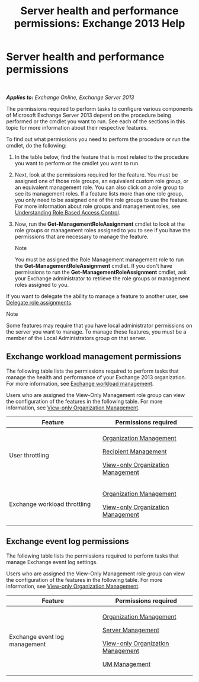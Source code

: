 ﻿---
title: 'Server health and performance permissions: Exchange 2013 Help'
TOCTitle: Server health and performance permissions
ms:assetid: 00b23fd3-6679-4b06-a3d4-51df3112b9cd
ms:mtpsurl: https://technet.microsoft.com/en-us/library/JJ150479(v=EXCHG.150)
ms:contentKeyID: 47559932
ms.date: 05/13/2016
mtps_version: v=EXCHG.150
---

# Server health and performance permissions

 

_**Applies to:** Exchange Online, Exchange Server 2013_


The permissions required to perform tasks to configure various components of Microsoft Exchange Server 2013 depend on the procedure being performed or the cmdlet you want to run. See each of the sections in this topic for more information about their respective features.

To find out what permissions you need to perform the procedure or run the cmdlet, do the following:

1.  In the table below, find the feature that is most related to the procedure you want to perform or the cmdlet you want to run.

2.  Next, look at the permissions required for the feature. You must be assigned one of those role groups, an equivalent custom role group, or an equivalent management role. You can also click on a role group to see its management roles. If a feature lists more than one role group, you only need to be assigned one of the role groups to use the feature. For more information about role groups and management roles, see [Understanding Role Based Access Control](understanding-role-based-access-control-exchange-2013-help.md).

3.  Now, run the **Get-ManagementRoleAssignment** cmdlet to look at the role groups or management roles assigned to you to see if you have the permissions that are necessary to manage the feature.
    

    > [!NOTE]
    > You must be assigned the Role Management management role to run the <STRONG>Get-ManagementRoleAssignment</STRONG> cmdlet. If you don't have permissions to run the <STRONG>Get-ManagementRoleAssignment</STRONG> cmdlet, ask your Exchange administrator to retrieve the role groups or management roles assigned to you.



If you want to delegate the ability to manage a feature to another user, see [Delegate role assignments](delegate-role-assignments-exchange-2013-help.md).


> [!NOTE]
> Some features may require that you have local administrator permissions on the server you want to manage. To manage these features, you must be a member of the Local Administrators group on that server.



## Exchange workload management permissions

The following table lists the permissions required to perform tasks that manage the health and performance of your Exchange 2013 organization. For more information, see [Exchange workload management](exchange-workload-management-exchange-2013-help.md).

Users who are assigned the View-Only Management role group can view the configuration of the features in the following table. For more information, see [View-only Organization Management](view-only-organization-management-exchange-2013-help.md).


<table>
<colgroup>
<col style="width: 50%" />
<col style="width: 50%" />
</colgroup>
<thead>
<tr class="header">
<th>Feature</th>
<th>Permissions required</th>
</tr>
</thead>
<tbody>
<tr class="odd">
<td><p>User throttling</p></td>
<td><p><a href="organization-management-exchange-2013-help.md">Organization Management</a></p>
<p><a href="recipient-management-exchange-2013-help.md">Recipient Management</a></p>
<p><a href="view-only-organization-management-exchange-2013-help.md">View-only Organization Management</a></p></td>
</tr>
<tr class="even">
<td><p>Exchange workload throttling</p></td>
<td><p><a href="organization-management-exchange-2013-help.md">Organization Management</a></p>
<p><a href="view-only-organization-management-exchange-2013-help.md">View-only Organization Management</a></p></td>
</tr>
</tbody>
</table>


## Exchange event log permissions

The following table lists the permissions required to perform tasks that manage Exchange event log settings.

Users who are assigned the View-Only Management role group can view the configuration of the features in the following table. For more information, see [View-only Organization Management](view-only-organization-management-exchange-2013-help.md).


<table>
<colgroup>
<col style="width: 50%" />
<col style="width: 50%" />
</colgroup>
<thead>
<tr class="header">
<th>Feature</th>
<th>Permissions required</th>
</tr>
</thead>
<tbody>
<tr class="odd">
<td><p>Exchange event log management</p></td>
<td><p><a href="organization-management-exchange-2013-help.md">Organization Management</a></p>
<p><a href="server-management-exchange-2013-help.md">Server Management</a></p>
<p><a href="view-only-organization-management-exchange-2013-help.md">View-only Organization Management</a></p>
<p><a href="um-management-exchange-2013-help.md">UM Management</a></p></td>
</tr>
</tbody>
</table>

